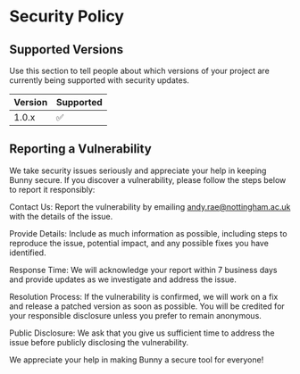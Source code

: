 # Security Policy

## Supported Versions

Use this section to tell people about which versions of your project are
currently being supported with security updates.

| Version | Supported          |
| ------- | ------------------ |
| 1.0.x   | :white_check_mark: |

## Reporting a Vulnerability

We take security issues seriously and appreciate your help in keeping Bunny secure. If you discover a vulnerability, please follow the steps below to report it responsibly:

Contact Us: Report the vulnerability by emailing andy.rae@nottingham.ac.uk with the details of the issue.

Provide Details: Include as much information as possible, including steps to reproduce the issue, potential impact, and any possible fixes you have identified.

Response Time: We will acknowledge your report within 7 business days and provide updates as we investigate and address the issue.

Resolution Process: If the vulnerability is confirmed, we will work on a fix and release a patched version as soon as possible. You will be credited for your responsible disclosure unless you prefer to remain anonymous.

Public Disclosure: We ask that you give us sufficient time to address the issue before publicly disclosing the vulnerability.

We appreciate your help in making Bunny a secure tool for everyone!
